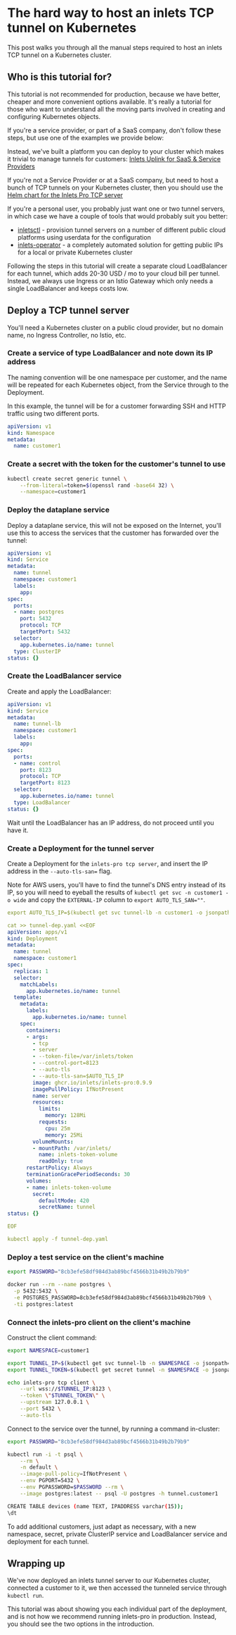 # The hard way to host an inlets TCP tunnel on Kubernetes

This post walks you through all the manual steps required to host an inlets TCP tunnel on a Kubernetes cluster.

## Who is this tutorial for?

This tutorial is not recommended for production, because we have better, cheaper and more convenient options available. It's really a tutorial for those who want to understand all the moving parts involved in creating and configuring Kubernetes objects.

If you're a service provider, or part of a SaaS company, don't follow these steps, but use one of the examples we provide below:

Instead, we've built a platform you can deploy to your cluster which makes it trivial to manage tunnels for customers: [Inlets Uplink for SaaS & Service Providers](https://inlets.dev/blog/2022/11/16/service-provider-uplinks.html)

If you're not a Service Provider or at a SaaS company, but need to host a bunch of TCP tunnels on your Kubernetes cluster, then you should use the [Helm chart for the Inlets Pro TCP server](https://github.com/inlets/inlets-pro/tree/master/chart/inlets-tcp-server)

If you're a personal user, you probably just want one or two tunnel servers, in which case we have a couple of tools that would probably suit you better:

* [inletsctl](https://github.com/inlets/inletsctl) - provision tunnel servers on a number of different public cloud platforms using userdata for the configuration
* [inlets-operator](https://github.com/inlets/inlets-operator) - a completely automated solution for getting public IPs for a local or private Kubernetes cluster

Following the steps in this tutorial will create a separate cloud LoadBalancer for each tunnel, which adds 20-30 USD / mo to your cloud bill per tunnel. Instead, we always use Ingress or an Istio Gateway which only needs a single LoadBalancer and keeps costs low.

## Deploy a TCP tunnel server

You'll need a Kubernetes cluster on a public cloud provider, but no domain name, no Ingress Controller, no Istio, etc.

### Create a service of type LoadBalancer and note down its IP address

The naming convention will be one namespace per customer, and the name will be repeated for each Kubernetes object, from the Service through to the Deployment.

In this example, the tunnel will be for a customer forwarding SSH and HTTP traffic using two different ports.

```yaml
apiVersion: v1
kind: Namespace
metadata:
  name: customer1
```

### Create a secret with the token for the customer's tunnel to use

```bash
kubectl create secret generic tunnel \
    --from-literal=token=$(openssl rand -base64 32) \
    --namespace=customer1
```

### Deploy the dataplane service

Deploy a dataplane service, this will not be exposed on the Internet, you'll use this to access the services that the customer has forwarded over the tunnel:

```yaml
apiVersion: v1
kind: Service
metadata:
  name: tunnel
  namespace: customer1
  labels:
    app: 
spec:
  ports:
  - name: postgres
    port: 5432
    protocol: TCP
    targetPort: 5432
  selector:
    app.kubernetes.io/name: tunnel
  type: ClusterIP
status: {}
```

### Create the LoadBalancer service

Create and apply the LoadBalancer:

```yaml
apiVersion: v1
kind: Service
metadata:
  name: tunnel-lb
  namespace: customer1
  labels:
    app: 
spec:
  ports:
  - name: control
    port: 8123
    protocol: TCP
    targetPort: 8123
  selector:
    app.kubernetes.io/name: tunnel
  type: LoadBalancer
status: {}
```

Wait until the LoadBalancer has an IP address, do not proceed until you have it.

### Create a Deployment for the tunnel server

Create a Deployment for the `inlets-pro tcp server`, and insert the IP address in the `--auto-tls-san=` flag.

Note for AWS users, you'll have to find the tunnel's DNS entry instead of its IP, so you will need to eyeball the results of `kubectl get svc -n customer1 -o wide` and copy the `EXTERNAL-IP` column to `export AUTO_TLS_SAN=""`.

```yaml
export AUTO_TLS_IP=$(kubectl get svc tunnel-lb -n customer1 -o jsonpath="{.status.loadBalancer.ingress[0].ip}")

cat >> tunnel-dep.yaml <<EOF
apiVersion: apps/v1
kind: Deployment
metadata:
  name: tunnel
  namespace: customer1
spec:
  replicas: 1
  selector:
    matchLabels:
      app.kubernetes.io/name: tunnel
  template:
    metadata:
      labels:
        app.kubernetes.io/name: tunnel
    spec:
      containers:
      - args:
        - tcp
        - server
        - --token-file=/var/inlets/token
        - --control-port=8123
        - --auto-tls
        - --auto-tls-san=$AUTO_TLS_IP
        image: ghcr.io/inlets/inlets-pro:0.9.9
        imagePullPolicy: IfNotPresent
        name: server
        resources:
          limits:
            memory: 128Mi
          requests:
            cpu: 25m
            memory: 25Mi
        volumeMounts:
        - mountPath: /var/inlets/
          name: inlets-token-volume
          readOnly: true
      restartPolicy: Always
      terminationGracePeriodSeconds: 30
      volumes:
      - name: inlets-token-volume
        secret:
          defaultMode: 420
          secretName: tunnel
status: {}

EOF

kubectl apply -f tunnel-dep.yaml
```

### Deploy a test service on the client's machine

```bash
export PASSWORD="8cb3efe58df984d3ab89bcf4566b31b49b2b79b9"

docker run --rm --name postgres \
  -p 5432:5432 \
  -e POSTGRES_PASSWORD=8cb3efe58df984d3ab89bcf4566b31b49b2b79b9 \
  -ti postgres:latest
```

### Connect the inlets-pro client on the client's machine

Construct the client command:

```bash
export NAMESPACE=customer1

export TUNNEL_IP=$(kubectl get svc tunnel-lb -n $NAMESPACE -o jsonpath="{.status.loadBalancer.ingress[0].ip}")
export TUNNEL_TOKEN=$(kubectl get secret tunnel -n $NAMESPACE -o jsonpath="{.data.token}" | base64 --decode)

echo inlets-pro tcp client \
    --url wss://$TUNNEL_IP:8123 \
    --token \"$TUNNEL_TOKEN\" \
    --upstream 127.0.0.1 \
    --port 5432 \
    --auto-tls
```

Connect to the service over the tunnel, by running a command in-cluster:

```bash
export PASSWORD="8cb3efe58df984d3ab89bcf4566b31b49b2b79b9"

kubectl run -i -t psql \
    --rm \
    -n default \
    --image-pull-policy=IfNotPresent \
    --env PGPORT=5432 \
    --env PGPASSWORD=$PASSWORD --rm \
    --image postgres:latest -- psql -U postgres -h tunnel.customer1

CREATE TABLE devices (name TEXT, IPADDRESS varchar(15));
\dt
```

To add additional customers, just adapt as necessary, with a new namespace, secret, private ClusterIP service and LoadBalancer service and deployment for each tunnel.

## Wrapping up

We've now deployed an inlets tunnel server to our Kubernetes cluster, connected a customer to it, we then accessed the tunneled service through `kubectl run`.

This tutorial was about showing you each individual part of the deployment, and is not how we recommend running inlets-pro in production. Instead, you should see the two options in the introduction.

